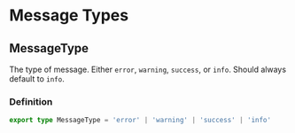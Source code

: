 # Message Types

## MessageType

The type of message. Either `error`, `warning`, `success`, or `info`. Should always default to `info`.

### Definition

```ts
export type MessageType = 'error' | 'warning' | 'success' | 'info'
```

